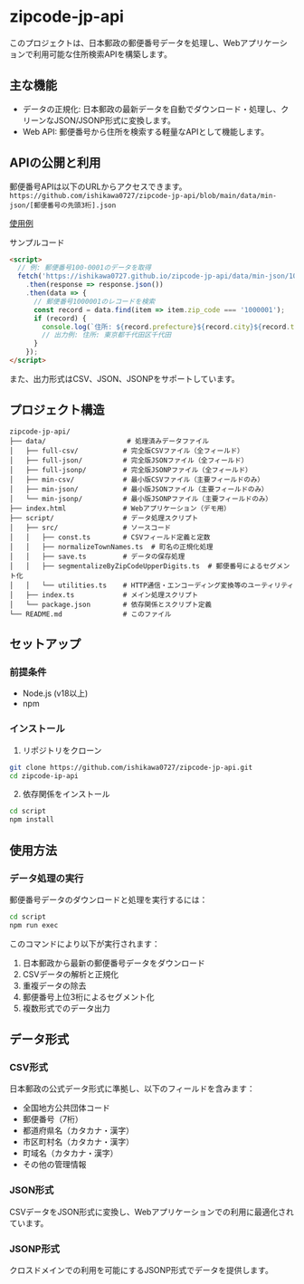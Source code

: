 # zipcode-jp-api

このプロジェクトは、日本郵政の郵便番号データを処理し、Webアプリケーションで利用可能な住所検索APIを構築します。

## 主な機能
- データの正規化: 日本郵政の最新データを自動でダウンロード・処理し、クリーンなJSON/JSONP形式に変換します。
- Web API: 郵便番号から住所を検索する軽量なAPIとして機能します。

## APIの公開と利用
郵便番号APIは以下のURLからアクセスできます。
`https://github.com/ishikawa0727/zipcode-jp-api/blob/main/data/min-json/[郵便番号の先頭3桁].json`

[使用例](https://ishikawa0727.github.io/zipcode-jp-api/)


サンプルコード
```html
<script>
  // 例: 郵便番号100-0001のデータを取得
  fetch('https://ishikawa0727.github.io/zipcode-jp-api/data/min-json/100.json')
    .then(response => response.json())
    .then(data => {
      // 郵便番号1000001のレコードを検索
      const record = data.find(item => item.zip_code === '1000001');
      if (record) {
        console.log(`住所: ${record.prefecture}${record.city}${record.town}`);
        // 出力例: 住所: 東京都千代田区千代田
      }
    });
</script>
```

また、出力形式はCSV、JSON、JSONPをサポートしています。

## プロジェクト構造

```
zipcode-jp-api/
├── data/                    # 処理済みデータファイル
│   ├── full-csv/           # 完全版CSVファイル（全フィールド）
│   ├── full-json/          # 完全版JSONファイル（全フィールド）
│   ├── full-jsonp/         # 完全版JSONPファイル（全フィールド）
│   ├── min-csv/            # 最小版CSVファイル（主要フィールドのみ）
│   ├── min-json/           # 最小版JSONファイル（主要フィールドのみ）
│   └── min-jsonp/          # 最小版JSONPファイル（主要フィールドのみ）
├── index.html              # Webアプリケーション（デモ用）
├── script/                 # データ処理スクリプト
│   ├── src/                # ソースコード
│   │   ├── const.ts        # CSVフィールド定義と定数
│   │   ├── normalizeTownNames.ts  # 町名の正規化処理
│   │   ├── save.ts         # データの保存処理
│   │   ├── segmentalizeByZipCodeUpperDigits.ts  # 郵便番号によるセグメント化
│   │   └── utilities.ts    # HTTP通信・エンコーディング変換等のユーティリティ
│   ├── index.ts            # メイン処理スクリプト
│   └── package.json        # 依存関係とスクリプト定義
└── README.md               # このファイル
```

## セットアップ

### 前提条件
- Node.js (v18以上)
- npm

### インストール

1. リポジトリをクローン
```bash
git clone https://github.com/ishikawa0727/zipcode-jp-api.git
cd zipcode-ip-api
```

2. 依存関係をインストール
```bash
cd script
npm install
```

## 使用方法

### データ処理の実行

郵便番号データのダウンロードと処理を実行するには：

```bash
cd script
npm run exec
```

このコマンドにより以下が実行されます：
1. 日本郵政から最新の郵便番号データをダウンロード
2. CSVデータの解析と正規化
3. 重複データの除去
4. 郵便番号上位3桁によるセグメント化
5. 複数形式でのデータ出力

## データ形式

### CSV形式
日本郵政の公式データ形式に準拠し、以下のフィールドを含みます：
- 全国地方公共団体コード
- 郵便番号（7桁）
- 都道府県名（カタカナ・漢字）
- 市区町村名（カタカナ・漢字）
- 町域名（カタカナ・漢字）
- その他の管理情報

### JSON形式
CSVデータをJSON形式に変換し、Webアプリケーションでの利用に最適化されています。

### JSONP形式
クロスドメインでの利用を可能にするJSONP形式でデータを提供します。
